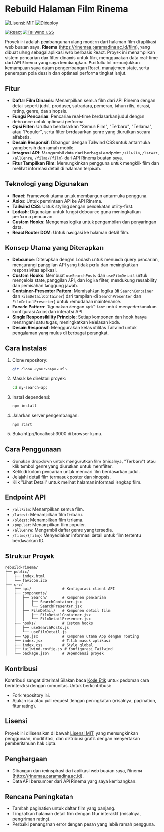 # Rebuild Halaman Film Rinema

[![Lisensi: MIT](https://img.shields.io/badge/Lisensi-MIT-yellow.svg)](https://opensource.org/licenses/MIT)
[![Dideploy](https://img.shields.io/badge/Dideploy-Ya-green)](https://rinemaa.paramadina.ac.id/)

[![React](https://img.shields.io/badge/React-20232A?style=for-the-badge&logo=react&logoColor=61DAFB)](https://reactjs.org/)
[![Tailwind CSS](https://img.shields.io/badge/Tailwind_CSS-38B2AC?style=for-the-badge&logo=tailwind-css&logoColor=white)](https://tailwindcss.com/)

Proyek ini adalah pembangunan ulang modern dari halaman film di aplikasi web buatan saya, **Rinema** (https://rinemaa.paramadina.ac.id/film), yang dibuat ulang sebagai aplikasi web berbasis React. Proyek ini menampilkan sistem pencarian dan filter dinamis untuk film, menggunakan data real-time dari API Rinema yang saya kembangkan. Portfolio ini menunjukkan kemampuan saya dalam pengembangan React, manajemen state, serta penerapan pola desain dan optimasi performa tingkat lanjut.

## Fitur

- **Daftar Film Dinamis**: Menampilkan semua film dari API Rinema dengan detail seperti judul, produser, sutradara, pemeran, tahun rilis, durasi, rating, genre, dan sinopsis.
- **Fungsi Pencarian**: Pencarian real-time berdasarkan judul dengan debounce untuk optimasi performa.
- **Opsi Filter**: Urutkan berdasarkan "Semua Film", "Terbaru", "Terlama", atau "Populer", serta filter berdasarkan genre yang diurutkan secara alfabetis.
- **Desain Responsif**: Dibangun dengan Tailwind CSS untuk antarmuka yang bersih dan ramah mobile.
- **Integrasi API**: Mengambil data dari berbagai endpoint `/allFilm`, `/latest`, `/allGenre`, `/films/{film}` dari API Rinema buatan saya.
- **Fitur Tampilkan Film**: Memungkinkan pengguna untuk mengklik film dan melihat informasi detail di halaman terpisah.

## Teknologi yang Digunakan

- **React**: Framework utama untuk membangun antarmuka pengguna.
- **Axios**: Untuk permintaan API ke API Rinema.
- **Tailwind CSS**: Untuk styling dengan pendekatan utility-first.
- **Lodash**: Digunakan untuk fungsi debounce guna meningkatkan performa pencarian.
- **Custom Hooks**: Mengemas logika untuk pengambilan dan penyaringan data.
- **React Router DOM**: Untuk navigasi ke halaman detail film.

## Konsep Utama yang Diterapkan

- **Debounce**: Diterapkan dengan Lodash untuk menunda query pencarian, mengurangi panggilan API yang tidak perlu dan meningkatkan responsivitas aplikasi.
- **Custom Hooks**: Membuat `useSearchPosts` dan `useFilmDetail` untuk mengelola state, panggilan API, dan logika filter, mendukung reusability dan pemisahan tanggung jawab.
- **Container-Presenter Pattern**: Memisahkan logika (di `SearchContainer` dan `FilmDetailContainer`) dari tampilan (di `SearchPresenter` dan `FilmDetailPresenter`) untuk kemudahan maintenance.
- **Facade Pattern**: Digunakan dengan `apiClient` untuk menyederhanakan konfigurasi Axios dan interaksi API.
- **Single Responsibility Principle**: Setiap komponen dan hook hanya menangani satu tugas, meningkatkan kejelasan kode.
- **Desain Responsif**: Menggunakan kelas utilitas Tailwind untuk pengalaman yang mulus di berbagai perangkat.

## Cara Instalasi

1. Clone repository:
   ```bash
   git clone <your-repo-url>
   ```
2. Masuk ke direktori proyek:
   ```bash
   cd my-search-app
   ```
3. Install dependensi:
   ```bash
   npm install
   ```
4. Jalankan server pengembangan:
   ```bash
   npm start
   ```
5. Buka http://localhost:3000 di browser kamu.

## Cara Penggunaan

- Gunakan dropdown untuk mengurutkan film (misalnya, "Terbaru") atau klik tombol genre yang diurutkan untuk memfilter.
- Ketik di kolom pencarian untuk mencari film berdasarkan judul.
- Jelajahi detail film termasuk poster dan sinopsis.
- Klik "Lihat Detail" untuk melihat halaman informasi lengkap film.

## Endpoint API

- `/allFilm`: Menampilkan semua film.
- `/latest`: Menampilkan film terbaru.
- `/oldest`: Menampilkan film terlama.
- `/popular`: Menampilkan film populer.
- `/allGenre`: Mengambil daftar genre yang tersedia.
- `/films/{film}`: Menyediakan informasi detail untuk film tertentu berdasarkan ID.

## Struktur Proyek

```
rebuild-rinema/
├── public/
│   ├── index.html
│   └── favicon.ico
├── src/
│   ├── api/              # Konfigurasi client API
│   ├── components/
│   │   ├── Search/       # Komponen pencarian
│   │   │   ├── SearchContainer.jsx
│   │   │   └── SearchPresenter.jsx
│   │   ├── FilmDetail/   # Komponen detail film
│   │   │   ├── FilmDetailContainer.jsx
│   │   │   └── FilmDetailPresenter.jsx
│   ├── hooks/            # Custom hooks
│   │   ├── useSearchPosts.js
│   │   └── useFilmDetail.js
│   ├── App.jsx           # Komponen utama App dengan routing
│   ├── index.jsx         # Titik masuk aplikasi
│   ├── index.css         # Style global
│   ├── tailwind.config.js # Konfigurasi Tailwind
│   └── package.json      # Dependensi proyek
```

## Kontribusi

Kontribusi sangat diterima! Silakan baca [Kode Etik](CODE_OF_CONDUCT.markdown) untuk pedoman cara berinteraksi dengan komunitas. Untuk berkontribusi:

- Fork repository ini.
- Ajukan isu atau pull request dengan peningkatan (misalnya, pagination, fitur rating).

## Lisensi

Proyek ini dilisensikan di bawah [Lisensi MIT](LICENSE.txt), yang memungkinkan penggunaan, modifikasi, dan distribusi gratis dengan menyertakan pemberitahuan hak cipta.

## Penghargaan

- Dibangun dan terinspirasi dari aplikasi web buatan saya, Rinema (https://rinemaa.paramadina.ac.id).
- Data API bersumber dari API Rinema yang saya kembangkan.

## Rencana Peningkatan

- Tambah pagination untuk daftar film yang panjang.
- Tingkatkan halaman detail film dengan fitur interaktif (misalnya, pengiriman rating).
- Perbaiki penanganan error dengan pesan yang lebih ramah pengguna.
